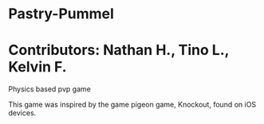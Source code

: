 # Pastry-Pummel
# Contributors: Nathan H., Tino L., Kelvin F.
Physics based pvp game

This game was inspired by the game pigeon game, Knockout, found on iOS devices.
